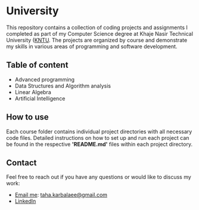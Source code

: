 # University
This repository contains a collection of coding projects and assignments I completed as part of my Computer Science degree at Khaje Nasir Technical University ([KNTU](https://en.kntu.ac.ir/). The projects are organized by course and demonstrate my skills in various areas of programming and software development.
## Table of content
- Advanced programming
- Data Structures and Algorithm analysis
- Linear Algebra
- Artificial Intelligence
## How to use
Each course folder contains individual project directories with all necessary code files. Detailed instructions on how to set up and run each project can be found in the respective <b>'README.md'</b> files within each project directory.
## Contact
Feel free to reach out if you have any questions or would like to discuss my work:
- [Email me](mailto:taha.karbalaee@gmail.com): taha.karbalaee@gmail.com
- [LinkedIn](https://www.linkedin.com/in/taha-esmaeili-a456522a3/)
